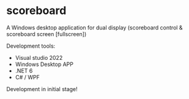 # scoreboard
A Windows desktop application for dual display (scoreboard control & scoreboard screen [fullscreen])

Development tools:
- Visual studio 2022
- Windows Desktop APP
- .NET 6 
- C# / WPF


Development in initial stage!